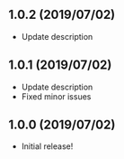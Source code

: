 ## 1.0.2 (2019/07/02)
* Update description
## 1.0.1 (2019/07/02)
* Update description
* Fixed minor issues
## 1.0.0 (2019/07/02)
* Initial release!